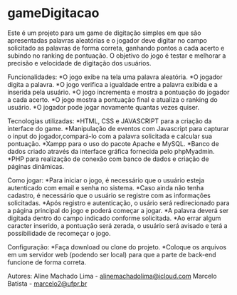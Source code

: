 # gameDigitacao

Este é um projeto para um game de digitação simples em que são apresentadas palavras aleatórias e o jogador deve digitar no campo solicitado as palavras de forma correta, ganhando pontos a cada acerto e subindo no ranking de pontuação. O objetivo do jogo é testar e melhorar a precisão e velocidade de digitação dos usuários.

Funcionalidades: 
  *O jogo exibe na tela uma palavra aleatória.
  *O jogador digita a palavra.
  *O jogo verifica a igualdade entre a palavra exibida e a inserida pela usuário.
  *O jogo incrementa e mostra a pontuação do jogador a cada acerto.
  *O jogo mostra a pontuação final e atualiza o ranking do usuário.
  *O jogador pode jogar novamente quantas vezes quiser.

Tecnologias utilizadas:
  *HTML, CSS e JAVASCRIPT para a criação da interface do game.
  *Manipulação de eventos com Javascript para capturar o input do jogador,compará-lo com a palavra solicitada e calcular sua pontuação.
  *Xampp para o uso do pacote Apache e MySQL.
  *Banco de dados criado através da interface gráfica fornecida pelo phpMyadmin.
  *PHP para realização de conexão com banco de dados e criação de páginas dinâmicas.

Como jogar:
  *Para iniciar o jogo, é necessário que o usuário esteja autenticado com email e senha no sistema.
  *Caso ainda não tenha cadastro, é necessário que o usuário se registre com as informações solicitadas.
  *Após registro e autenticação, o usário será redirecionado para a página principal do jogo e poderá começar a jogar.
  *A palavra deverá ser digitada dentro do campo indicado conforme solicitada.
  *Ao errar algum caracter inserido, a pontuação será zerada, o usuário será avisado e terá a possibilidade de recomeçar o jogo.

Configuração:
  *Faça download ou clone do projeto.
  *Coloque os arquivos em um servidor web (podendo ser local) para que a parte de back-end funcione de forma correta.

Autores: 
  Aline Machado Lima - alinemachadolima@icloud.com
  Marcelo Batista - marcelo2@ufpr.br
